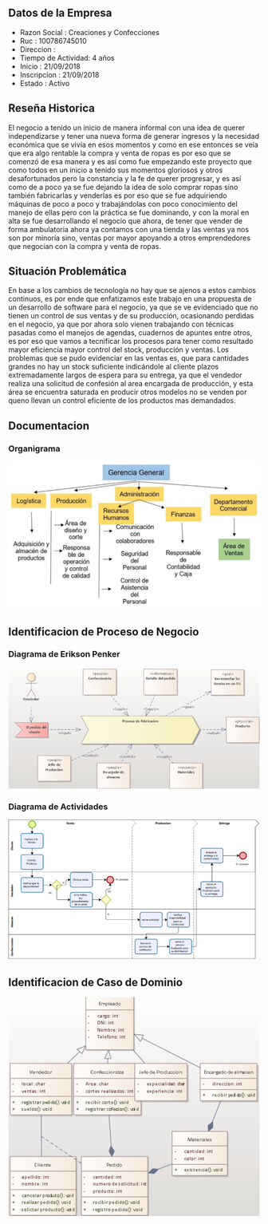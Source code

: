 ## **Datos de la Empresa**

* Razon Social : Creaciones y Confecciones
* Ruc : 100786745010 
* Direccion : 
* Tiempo de Actividad: 4 años
* Inicio : 21/09/2018
* Inscripcion : 21/09/2018
* Estado : Activo 

## **Reseña Historica**
El negocio a tenido un inicio de manera informal con una idea de querer independizarse y tener una nueva forma de generar ingresos y la necesidad económica que se vivía en esos momentos y como en ese entonces se veía que era algo rentable la compra y venta de ropas es por eso que se comenzó de esa manera y es así como fue empezando este proyecto que como todos en un inicio a tenido sus momentos gloriosos y otros desafortunados pero la constancia y la fe de querer progresar, y es así como de a poco ya se fue dejando la idea de solo comprar ropas sino también fabricarlas y venderlas es por eso que se fue adquiriendo máquinas de poco a poco y trabajándolas con poco conocimiento del manejo de ellas pero con la práctica se fue dominando, y con la moral en alta se fue desarrollando el negocio que ahora, de tener que vender de forma ambulatoria ahora ya contamos con una tienda y las ventas ya nos son por minoría sino, ventas por mayor apoyando a otros emprendedores que negocian con la compra y venta de ropas.

## **Situación Problemática**
En base a los cambios de tecnología no hay que se ajenos a estos cambios continuos, es por ende que enfatizamos este trabajo en una propuesta de un desarrollo de software para el negocio, ya que se ve evidenciado que no tienen un control de sus ventas y de su producción, ocasionando perdidas en el negocio, ya que por ahora solo vienen trabajando con  técnicas pasadas como el manejos de agendas, cuadernos de apuntes entre otros, es por eso que vamos a tecnificar los procesos para tener como resultado mayor eficiencia  mayor control del stock, producción y ventas.
Los problemas que se pudo evidenciar en las ventas es, que para cantidades grandes no hay un stock suficiente indicándole al cliente plazos extremadamente largos de espera para su entrega, ya que el vendedor realiza una solicitud de confesión al area encargada de producción, y esta área se encuentra saturada en producir otros modelos no se venden por queno llevan un control eficiente de los productos mas demandados.

## **Documentacion**
### **Organigrama**
![orga](organigrama.png)
## **Identificacion de Proceso de Negocio**
### **Diagrama de Erikson Penker**
![DA_EP](DA_EriksonPenker.png)
### **Diagrama de Actividades**
![DA_EP](DA.png)

## **Identificacion de Caso de Dominio**
![DA_EP](DC.png)

